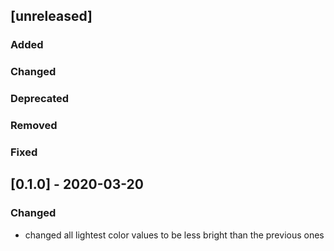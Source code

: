 ## [unreleased]

### Added

### Changed

### Deprecated

### Removed

### Fixed

## [0.1.0] - 2020-03-20

### Changed

- changed all lightest color values to be less bright than the previous ones
